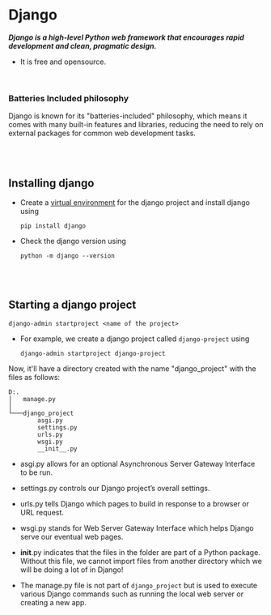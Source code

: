 # Django

**_Django is a high-level Python web framework that encourages rapid development and clean, pragmatic design._**

- It is free and opensource.

<br>

### Batteries Included philosophy

Django is known for its "batteries-included" philosophy, which means it comes with many built-in features and libraries, reducing the need to rely on external packages for common web development tasks.

<br>
<br>

## Installing django

- Create a [virtual environment](../../../../programming-languages/python/07-modules/venv.md#creating-a-new-virtual-environment) for the django project and install django using

  ```
  pip install django
  ```

- Check the django version using
  ```
  python -m django --version
  ```

<br/>
<br/>

## Starting a django project

```
django-admin startproject <name of the project>
```

- For example, we create a django project called `django-project` using
  ```
  django-admin startproject django-project
  ```

Now, it'll have a directory created with the name "django_project" with the files as follows:

```
D:.
│   manage.py
│
└───django_project
        asgi.py
        settings.py
        urls.py
        wsgi.py
        __init__.py
```

- asgi.py allows for an optional Asynchronous Server Gateway Interface to be run.
- settings.py controls our Django project’s overall settings.
- urls.py tells Django which pages to build in response to a browser or URL request.
- wsgi.py stands for Web Server Gateway Interface which helps Django serve our eventual web pages.
- **init**.py indicates that the files in the folder are part of a Python package. Without this file, we cannot import files from another directory which we will be doing a lot of in Django!

- The manage.py file is not part of `django_project` but is used to execute various Django commands such as running the local web server or creating a new app.

<br/>
